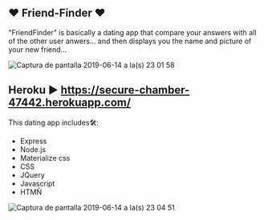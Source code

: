 ## ❤️               Friend-Finder                     ❤️
"FriendFinder" is  basically a dating app that compare your answers with all of the other user anwers... and then displays you the name and picture of your new friend... 

![Captura de pantalla 2019-06-14 a la(s) 23 01 58](https://user-images.githubusercontent.com/47344468/59546907-2dedb780-8efb-11e9-9eff-5294669b5cfb.png)


## Heroku :arrow_forward: https://secure-chamber-47442.herokuapp.com/


This dating app includes🛠️:
* Express
* Node.js
* Materialize css
* CSS
* JQuery
* Javascript
* HTMÑ


![Captura de pantalla 2019-06-14 a la(s) 23 04 51](https://user-images.githubusercontent.com/47344468/59547029-b0777680-8efd-11e9-880b-fc39736f9aae.png)

